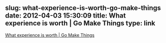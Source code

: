 slug: what-experience-is-worth-go-make-things
date: 2012-04-03 15:30:09
title: What experience is worth | Go Make Things
type: link
---

[What experience is worth | Go Make Things](http://gomakethings.com/what-experience-is-worth/)
